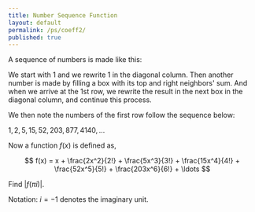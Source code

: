```yaml
---
title: Number Sequence Function
layout: default
permalink: /ps/coeff2/
published: true
---
```


A sequence of numbers is made like this:

We start with $1$ and we rewrite $1$ in the diagonal column. Then another number is made by filling a box with its top and right neighbors' sum. And when we arrive at the 1st row, we rewrite the result in the next box in the diagonal column, and continue this process.

We then note the numbers of the first row follow the sequence below:

$1, 2, 5, 15, 52, 203, 877, 4140, \ldots$

Now a function $f(x)$ is defined as,

$$
f(x) = x + \frac{2x^2}{2!} + \frac{5x^3}{3!} + \frac{15x^4}{4!} + \frac{52x^5}{5!} + \frac{203x^6}{6!} + \ldots
$$

Find $|f(\pi i)|$.

Notation: $i = -1$ denotes the imaginary unit.
